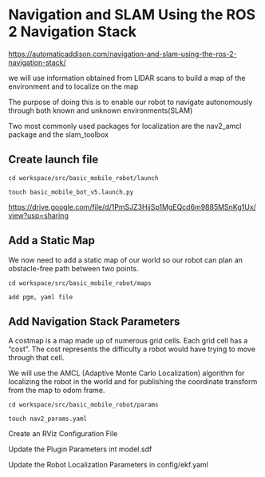 # Navigation and SLAM Using the ROS 2 Navigation Stack
https://automaticaddison.com/navigation-and-slam-using-the-ros-2-navigation-stack/

we will use information obtained from LIDAR scans to build a map of the environment and to localize on the map

The purpose of doing this is to enable our robot to navigate autonomously through both known and unknown environments(SLAM)

Two most commonly used packages for localization are the nav2_amcl package and the slam_toolbox

## Create launch file
```
cd workspace/src/basic_mobile_robot/launch

touch basic_mobile_bot_v5.launch.py
```
https://drive.google.com/file/d/1PmSJZ3HijSp1MgEQcd6m9885MSnKg1Ux/view?usp=sharing


## Add a Static Map
We now need to add a static map of our world so our robot can plan an obstacle-free path between two points. 
```
cd workspace/src/basic_mobile_robot/maps

add pgm, yaml file
```


## Add Navigation Stack Parameters
A costmap is a map made up of numerous grid cells. Each grid cell has a “cost”. The cost represents the difficulty a robot would have trying to move through that cell. 

We will use the AMCL (Adaptive Monte Carlo Localization) algorithm for localizing the robot in the world and for publishing the coordinate transform from the map to odom frame. 

```
cd workspace/src/basic_mobile_robot/params

touch nav2_params.yaml
```

Create an RViz Configuration File


Update the Plugin Parameters int model.sdf


Update the Robot Localization Parameters in config/ekf.yaml

